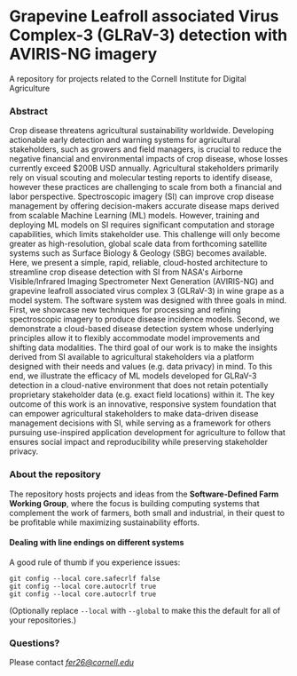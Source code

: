 # Grapevine Leafroll associated Virus Complex-3 (GLRaV-3) detection with AVIRIS-NG imagery
A repository for projects related to the Cornell Institute for Digital Agriculture

### Abstract
Crop disease threatens agricultural sustainability worldwide. Developing actionable early detection and warning systems for agricultural stakeholders, such as growers and field managers, is crucial to reduce the negative financial and environmental impacts of crop disease, whose losses currently exceed $200B USD annually. Agricultural stakeholders primarily rely on visual scouting and molecular testing reports to identify disease, however these practices are challenging to scale from both a financial and labor perspective. Spectroscopic imagery (SI) can improve crop disease management by offering decision-makers accurate disease maps derived from scalable Machine Learning (ML) models. However, training and deploying ML models on SI requires significant computation and storage capabilities, which limits stakeholder use. This challenge will only become greater as high-resolution, global scale data from forthcoming satellite systems such as Surface Biology & Geology (SBG) becomes available. Here, we present a simple, rapid, reliable, cloud-hosted architecture to streamline crop disease detection with SI from NASA's Airborne Visible/Infrared Imaging Spectrometer Next Generation (AVIRIS-NG) and grapevine leafroll associated virus complex 3 (GLRaV-3) in wine grape as a model system. The software system was designed with three goals in mind. First, we showcase new techniques for processing and refining spectroscopic imagery to produce disease incidence models. Second, we demonstrate a cloud-based disease detection system whose underlying principles allow it to flexibly accommodate model improvements and shifting data modalities. The third goal of our work is to make the insights derived from SI available to agricultural stakeholders via a platform designed with their needs and values (e.g. data privacy) in mind. To this end, we illustrate the efficacy of ML models developed for GLRaV-3 detection in a cloud-native environment that does not retain potentially proprietary stakeholder data (e.g. exact field locations) within it. The key outcome of this work is an innovative, responsive system foundation that can empower agricultural stakeholders to make data-driven disease management decisions with SI, while serving as a framework for others pursuing use-inspired application development for agriculture to follow that ensures social impact and reproducibility while preserving stakeholder privacy.

### About the repository
The repository hosts 
projects and ideas from the __Software-Defined Farm Working Group__, where the focus is building computing systems that complement the work of farmers, both small and industrial, in their quest to be profitable while maximizing sustainability efforts.

#### Dealing with line endings on different systems

A good rule of thumb if you experience issues:

```
git config --local core.safecrlf false
git config --local core.autocrlf true
git config --local core.autocrlf true
```

(Optionally replace `--local` with `--global` to make this the default for all of your repositories.)

### Questions?
Please contact _*fer26@cornell.edu*_
